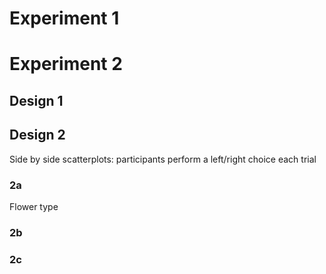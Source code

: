 # Experiment 1

# Experiment 2
## Design 1

## Design 2
Side by side scatterplots: participants perform a left/right choice each trial 
### 2a
Flower type 

### 2b

### 2c


